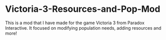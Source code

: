 # Victoria-3-Resources-and-Pop-Mod
This is a mod that I have made for the game Victoria 3 from Paradox Interactive. It focused on modifying population needs, adding resources and more!
